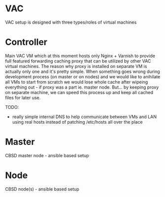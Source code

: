 VAC
===

VAC setup is designed with three types/roles of virtual machines

Controller
=====

Main VAC VM which at this moment hosts only Nginx + Varnish to provide full featured forwarding caching proxy that can be utilized by other VAC virtual machines. The reason why proxy is installed on separate VM is actually only one and it's pretty simple. When something goes wrong during development process (on master or on nodes) and we would like to anihilate all VMs to start from scratch we would lose whole cache after wipeing everything out - if proxy was a part ie. master node. But... by keeping proxy on separate machine, we can speed this process up and keep all cached files for later use.

TODO:

- really simple internal DNS to help communicate between VMs and LAN using real hosts instead of patching /etc/hosts all over the place

Master
=====

CBSD master node - ansible based setup

Node
=====

CBSD node(s) - ansible based setup
